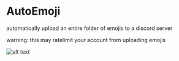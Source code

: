 # AutoEmoji
automatically upload an entire folder of emojis to a discord server

warning: this may ratelimit your account from uploading emojis

![alt text](https://media.discordapp.net/attachments/892493868795318272/896244495048396820/unknown.png)
